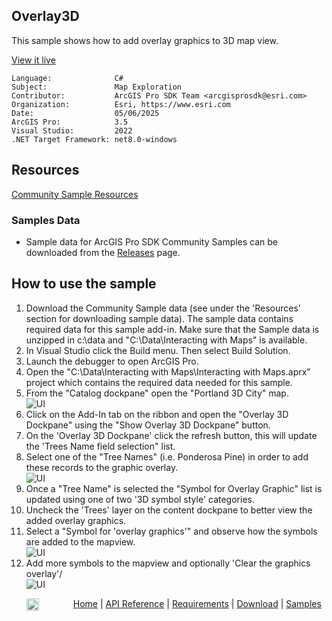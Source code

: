 ## Overlay3D

<!-- TODO: Write a brief abstract explaining this sample -->
This sample shows how to add overlay graphics to 3D map view.  
  


<a href="https://pro.arcgis.com/en/pro-app/sdk/" target="_blank">View it live</a>

<!-- TODO: Fill this section below with metadata about this sample-->
```
Language:              C#
Subject:               Map Exploration
Contributor:           ArcGIS Pro SDK Team <arcgisprosdk@esri.com>
Organization:          Esri, https://www.esri.com
Date:                  05/06/2025
ArcGIS Pro:            3.5
Visual Studio:         2022
.NET Target Framework: net8.0-windows
```

## Resources

[Community Sample Resources](https://github.com/Esri/arcgis-pro-sdk-community-samples#resources)

### Samples Data

* Sample data for ArcGIS Pro SDK Community Samples can be downloaded from the [Releases](https://github.com/Esri/arcgis-pro-sdk-community-samples/releases) page.  

## How to use the sample
<!-- TODO: Explain how this sample can be used. To use images in this section, create the image file in your sample project's screenshots folder. Use relative url to link to this image using this syntax: ![My sample Image](FacePage/SampleImage.png) -->
1. Download the Community Sample data (see under the 'Resources' section for downloading sample data).  The sample data contains required data for this sample add-in.  Make sure that the Sample data is unzipped in c:\data and "C:\Data\Interacting with Maps" is available.
2. In Visual Studio click the Build menu. Then select Build Solution.  
3. Launch the debugger to open ArcGIS Pro.  
4. Open the "C:\Data\Interacting with Maps\Interacting with Maps.aprx" project which contains the required data needed for this sample.  
5. From the "Catalog dockpane" open the "Portland 3D City" map.  
![UI](Screenshots/Screen0.png)   
6. Click on the Add-In tab on the ribbon and open the "Overlay 3D Dockpane" using the "Show Overlay 3D Dockpane" button.  
7. On the 'Overlay 3D Dockpane' click the refresh button, this will update the 'Trees Name field selection" list.  
8. Select one of the "Tree Names" (i.e. Ponderosa Pine) in order to add these records to the graphic overlay.  
![UI](Screenshots/Screen01.png)   
9. Once a "Tree Name" is selected the "Symbol for Overlay Graphic" list is updated using one of two '3D symbol style' categories.  
10. Uncheck the 'Trees' layer on the content dockpane to better view the added overlay graphics.  
11. Select a "Symbol for 'overlay graphics'" and observe how the symbols are added to the mapview.  
![UI](Screenshots/Screen02.png)   
12. Add more symbols to the mapview and optionally 'Clear the graphics overlay'/  
![UI](Screenshots/Screen1.png)    
  

<!-- End -->

&nbsp;&nbsp;&nbsp;&nbsp;&nbsp;&nbsp;<img src="https://esri.github.io/arcgis-pro-sdk/images/ArcGISPro.png"  alt="ArcGIS Pro SDK for Microsoft .NET Framework" height = "20" width = "20" align="top"  >
&nbsp;&nbsp;&nbsp;&nbsp;&nbsp;&nbsp;&nbsp;&nbsp;&nbsp;&nbsp;&nbsp;&nbsp;
[Home](https://github.com/Esri/arcgis-pro-sdk/wiki) | <a href="https://pro.arcgis.com/en/pro-app/latest/sdk/api-reference" target="_blank">API Reference</a> | [Requirements](https://github.com/Esri/arcgis-pro-sdk/wiki#requirements) | [Download](https://github.com/Esri/arcgis-pro-sdk/wiki#installing-arcgis-pro-sdk-for-net) | <a href="https://github.com/esri/arcgis-pro-sdk-community-samples" target="_blank">Samples</a>
